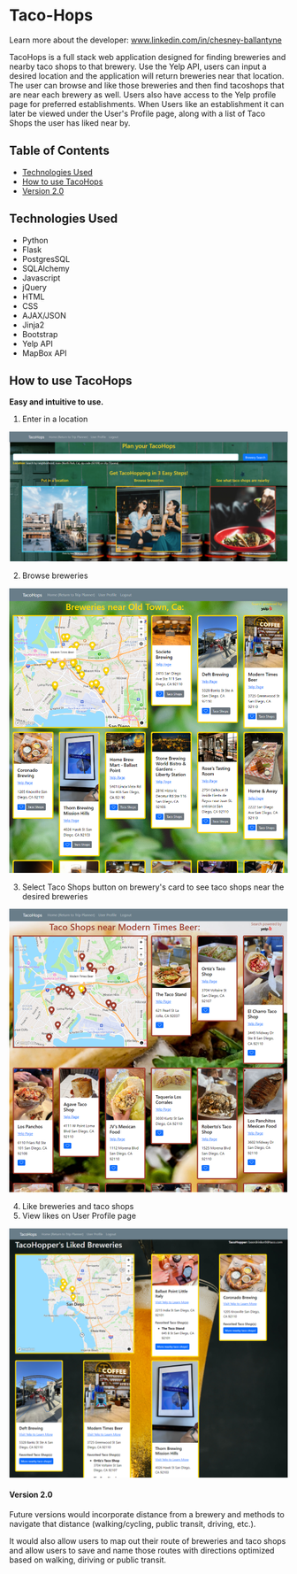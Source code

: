 # Taco-Hops
Learn more about the developer: www.linkedin.com/in/chesney-ballantyne

TacoHops is a full stack web application designed for finding breweries and nearby taco shops to that brewery. Use the Yelp API, users can input a desired location and the application will return breweries near that location. The user can browse and like those breweries and then find tacoshops that are near each brewery as well. Users also have access to the Yelp profile page for preferred establishments. When Users like an establishment it can later be viewed under the User's Profile page, along with a list of Taco Shops the user has liked near by.


## Table of Contents
* [Technologies Used](#technologiesused)
* [How to use TacoHops](#use)
* [Version 2.0](#version)


## <a name="technologiesused"></a>Technologies Used
* Python
* Flask
* PostgresSQL
* SQLAlchemy
* Javascript
* jQuery
* HTML
* CSS
* AJAX/JSON
* Jinja2
* Bootstrap
* Yelp API
* MapBox API

## <a name="use"></a>How to use TacoHops
**Easy and intuitive to use.**
1. Enter in a location 

![TacoHops Trip Planner page](/static/img/TacoHops_04_TripPlanner.png)

2. Browse breweries

![TacoHops Trip Planner page](/static/img/TacoHops_05_BreweryResults.png)

3. Select Taco Shops button on brewery's card to see taco shops near the desired breweries

![TacoHops Trip Planner page](/static/img/TacoHops_06_TacoShopResults.png)

4. Like breweries and taco shops 
5. View likes on User Profile page

![TacoHops Trip Planner page](/static/img/TacoHops_07_UserProfile.png)

#### <a name="version"></a>Version 2.0
Future versions would incorporate distance from a brewery and methods to navigate that distance (walking/cycling, public transit, driving, etc.).

It would also allow users to map out their route of breweries and taco shops and allow users to save and name those routes with directions optimized based on walking, diriving or public transit.

